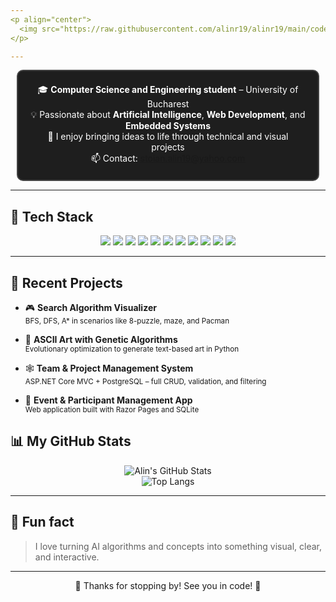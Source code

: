 ```yaml
---
<p align="center">
  <img src="https://raw.githubusercontent.com/alinr19/alinr19/main/code.png" alt="Banner" width="100%" />
</p>

---
```


<div align="center" style="border: 2px solid #444; border-radius: 10px; padding: 20px; margin: 10px; background-color: #1e1e1e; color: #fff">
  🎓 <strong>Computer Science and Engineering student</strong> – University of Bucharest  
  <br>💡 Passionate about <strong>Artificial Intelligence</strong>, <strong>Web Development</strong>, and <strong>Embedded Systems</strong>  
  <br>🧠 I enjoy bringing ideas to life through technical and visual projects  
  <br>📫 Contact: <a href="mailto:stoian.alin19@yahoo.com">stoian.alin19@yahoo.com</a>
</div>


---

## 🧰 Tech Stack
<p align="center">
  <img src="https://img.shields.io/badge/-Python-3776AB?style=for-the-badge&logo=python&logoColor=white" />
  <img src="https://img.shields.io/badge/-CSharp-239120?style=for-the-badge&logo=csharp&logoColor=white" />
  <img src="https://img.shields.io/badge/-Haskell-5D4F85?style=for-the-badge&logo=haskell&logoColor=white" />
  <img src="https://img.shields.io/badge/-C-00599C?style=for-the-badge&logo=c&logoColor=white" />
  <img src="https://img.shields.io/badge/-HTML5-E34F26?style=for-the-badge&logo=html5&logoColor=white" />
  <img src="https://img.shields.io/badge/-CSS3-1572B6?style=for-the-badge&logo=css3&logoColor=white" />
  <img src="https://img.shields.io/badge/-JavaScript-F7DF1E?style=for-the-badge&logo=javascript&logoColor=black" />
  <img src="https://img.shields.io/badge/-React-61DAFB?style=for-the-badge&logo=react&logoColor=black" />
  <img src="https://img.shields.io/badge/-ASP.NET-512BD4?style=for-the-badge&logo=dotnet&logoColor=white" />
  <img src="https://img.shields.io/badge/-PostgreSQL-336791?style=for-the-badge&logo=postgresql&logoColor=white" />
  <img src="https://img.shields.io/badge/-SQLite-003B57?style=for-the-badge&logo=sqlite&logoColor=white" />
</p>

---

## 🧠 Recent Projects

- 🎮 **Search Algorithm Visualizer**  
  <sub>BFS, DFS, A\* in scenarios like 8-puzzle, maze, and Pacman</sub>

- 🧬 **ASCII Art with Genetic Algorithms**  
  <sub>Evolutionary optimization to generate text-based art in Python</sub>

- 🕸️ **Team & Project Management System**  
  <sub>ASP.NET Core MVC + PostgreSQL – full CRUD, validation, and filtering</sub>

- 📅 **Event & Participant Management App**  
  <sub>Web application built with Razor Pages and SQLite</sub>


## 📊 My GitHub Stats

<p align="center">
  <img src="https://github-readme-stats.vercel.app/api?username=alinr19&show_icons=true&theme=radical" alt="Alin's GitHub Stats" />
  <br>
  <img src="https://github-readme-stats.vercel.app/api/top-langs/?username=alinr19&layout=compact&theme=radical" alt="Top Langs" />
</p>

---

## 🌱 Fun fact

> I love turning AI algorithms and concepts into something visual, clear, and interactive.

---

<p align="center">🚀 Thanks for stopping by! See you in code! 🧠</p>
